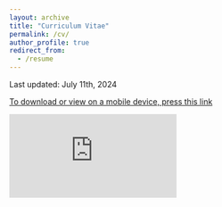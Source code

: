 ```yaml
---
layout: archive
title: "Curriculum Vitae"
permalink: /cv/
author_profile: true
redirect_from:
  - /resume
---
```


Last updated: July 11th, 2024

[To download or view on a mobile device, press this link](https://smeisler.github.io/files/StevenMeisler_CV.pdf)

<embed src="https://smeisler.github.io/files/StevenMeisler_CV.pdf" type="application/pdf" />
